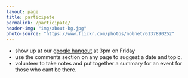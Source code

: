 ```yaml
---
layout: page
title: participate
permalink: /participate/
header-img: "img/about-bg.jpg"
photo-source: "https://www.flickr.com/photos/nolnet/6137890252"
---
```


* show up at our [google hangout](https://plus.google.com/hangouts/_/calendar/bjE0bHZ2ZzIzYm43ZHY5ZXZtdGtqNGdqNDRAZ3JvdXAuY2FsZW5kYXIuZ29vZ2xlLmNvbQ.d3s1fabkkujq0c8ggu9g5rfelo?authuser=0)
 at 3pm on Friday 
* use the comments section on any page to suggest a date and topic.
* volunteer to take notes and put together a summary for an event for those who cant be there.